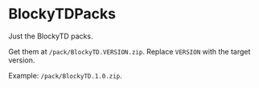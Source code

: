 # BlockyTDPacks

Just the BlockyTD packs.

Get them at `/pack/BlockyTD.VERSION.zip`. Replace `VERSION` with the target version.

Example: `/pack/BlockyTD.1.0.zip`.
